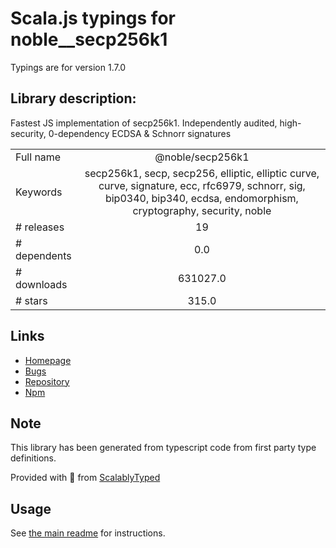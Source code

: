 
# Scala.js typings for noble__secp256k1

Typings are for version 1.7.0

## Library description:
Fastest JS implementation of secp256k1. Independently audited, high-security, 0-dependency ECDSA & Schnorr signatures

|                    |                 |
| ------------------ | :-------------: |
| Full name          | @noble/secp256k1 |
| Keywords           | secp256k1, secp, secp256, elliptic, elliptic curve, curve, signature, ecc, rfc6979, schnorr, sig, bip0340, bip340, ecdsa, endomorphism, cryptography, security, noble |
| # releases         | 19 |
| # dependents       | 0.0 |
| # downloads        | 631027.0 |
| # stars            | 315.0 |

## Links
- [Homepage](https://paulmillr.com/noble/)
- [Bugs](https://github.com/paulmillr/noble-secp256k1/issues)
- [Repository](https://github.com/paulmillr/noble-secp256k1)
- [Npm](https://www.npmjs.com/package/%40noble%2Fsecp256k1)
    


## Note
This library has been generated from typescript code from first party type definitions.

Provided with :purple_heart: from [ScalablyTyped](https://github.com/oyvindberg/ScalablyTyped)

## Usage
See [the main readme](../../readme.md) for instructions.


